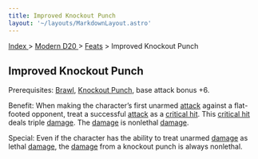 ```yaml
---
title: Improved Knockout Punch
layout: '~/layouts/MarkdownLayout.astro'
---
```


[ Index ](/) > [ Modern D20 ](/modern.d20.srd) > [Feats](/modern.d20.srd/feats) > Improved Knockout Punch

## Improved Knockout Punch

Prerequisites: [Brawl](/modern.d20.srd/feats/brawl), [Knockout Punch](/modern.d20.srd/feats/knockout.punch), base attack bonus +6.

Benefit: When making the character’s first unarmed
[attack](/modern.d20.srd/combat/attack.roll) against a flat-footed opponent,
treat a successful [attack](/modern.d20.srd/combat/attack.roll) as a [critical hit](/modern.d20.srd/combat/critical.hits). This [critical hit](/modern.d20.srd/combat/critical.hits) deals triple
[damage](/modern.d20.srd/combat/damage). The
[damage](/modern.d20.srd/combat/damage) is nonlethal
[damage](/modern.d20.srd/combat/damage).

Special: Even if the character has the ability to treat unarmed
[damage](/modern.d20.srd/combat/damage) as lethal
[damage](/modern.d20.srd/combat/damage), the
[damage](/modern.d20.srd/combat/damage) from a knockout punch is always
nonlethal.

